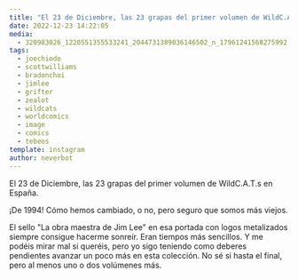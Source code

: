 ```yaml
---
title: "El 23 de Diciembre, las 23 grapas del primer volumen de WildC.A.T.s en España"
date: 2022-12-23 14:22:05
media: 
  - 320983026_1220551355533241_2044731389036146502_n_17961241568275992.jpg
tags: 
  - joechiodo
  - scottwilliams
  - bradonchoi
  - jimlee
  - grifter
  - zealot
  - wildcats
  - worldcomics
  - image
  - comics
  - tebeos
template: instagram
author: neverbot
---
```


El 23 de Diciembre, las 23 grapas del primer volumen de WildC.A.T.s en España.

¡De 1994! Cómo hemos cambiado, o no, pero seguro que somos más viejos.

El sello "La obra maestra de Jim Lee" en esa portada con logos metalizados siempre consigue hacerme sonreír. Eran tiempos más sencillos. Y me podéis mirar mal si queréis, pero yo sigo teniendo como deberes pendientes avanzar un poco más en esta colección. No sé si hasta el final, pero al menos uno o dos volúmenes más.


